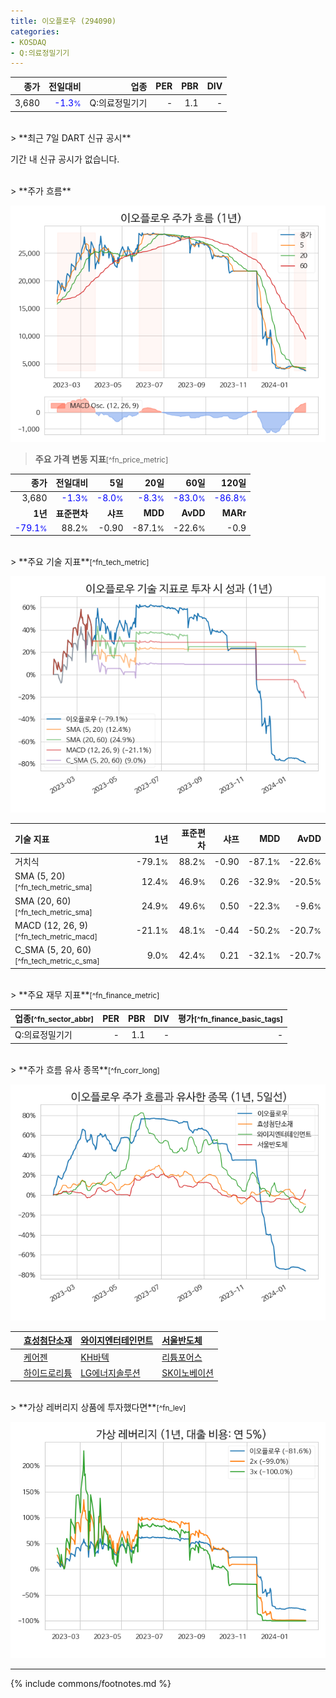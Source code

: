 ```yaml
---
title: 이오플로우 (294090)
categories:
- KOSDAQ
- Q:의료정밀기기
---
```

| **종가** | **전일대비** | **업종** | **PER** | **PBR** | **DIV** |
| -------: | -----------: | -------: | ------: | ------: | ------: |
| 3,680 | <span style="color: blue">-1.3<small>%</small></span> | Q:의료정밀기기 | - | 1.1 | - |

<!-- more -->

<br>
> **최근 7일 DART 신규 공시**<a id="dart"></a>


기간 내 신규 공시가 없습니다.

<br>
> **주가 흐름**<a id="price"></a>

![294090](/stock/images/294090.png)

> **주요 가격 변동 지표**<small>[^fn_price_metric]</small>

| **종가** | **전일대비** | **5일** | **20일** | **60일** | **120일** |
| -------: | -----------: | ------: | -------: | -------: | --------: |
| 3,680 | <span style="color: blue">-1.3<small>%</small></span> | <span style="color: blue">-8.0<small>%</small></span> | <span style="color: blue">-8.3<small>%</small></span> | <span style="color: blue">-83.0<small>%</small></span> | <span style="color: blue">-86.8<small>%</small></span> |
| **1년** | **표준편차** | **샤프** | **MDD** | **AvDD** | **MARr** |
| <span style="color: blue">-79.1<small>%</small></span> | 88.2<small>%</small> | -0.90 | -87.1<small>%</small> | -22.6<small>%</small> | -0.9 |

<br>
> **주요 기술 지표**<small>[^fn_tech_metric]</small>


![294090](/stock/images/294090_tech.png)

| **기술 지표** | **1년** | **표준편차** | **샤프** | **MDD** | **AvDD** |
| :------------ | ------: | -----------: | -------: | ------: | -------: |
| 거치식 | -79.1<small>%</small> | 88.2<small>%</small> | -0.90 | -87.1<small>%</small> | -22.6<small>%</small> |
| SMA (5, 20)<small>[^fn_tech_metric_sma]</small> | 12.4<small>%</small> | 46.9<small>%</small> | 0.26 | -32.9<small>%</small> | -20.5<small>%</small> |
| SMA (20, 60)<small>[^fn_tech_metric_sma]</small> | 24.9<small>%</small> | 49.6<small>%</small> | 0.50 | -22.3<small>%</small> | -9.6<small>%</small> |
| MACD (12, 26, 9)<small>[^fn_tech_metric_macd]</small> | -21.1<small>%</small> | 48.1<small>%</small> | -0.44 | -50.2<small>%</small> | -20.7<small>%</small> |
| C_SMA (5, 20, 60)<small>[^fn_tech_metric_c_sma]</small> | 9.0<small>%</small> | 42.4<small>%</small> | 0.21 | -32.1<small>%</small> | -20.7<small>%</small> |

<br>
> **주요 재무 지표**<small>[^fn_finance_metric]</small>

| **업종**<small>[^fn_sector_abbr]</small> | **PER** | **PBR** | **DIV** | **평가**<small>[^fn_finance_basic_tags]</small> |
| :--------------------------------------- | ------: | ------: | ------: | ----------------------------------------------: |
| Q:의료정밀기기 | - | 1.1 | - | - |

<br>
> **주가 흐름 유사 종목**<a id="corr"></a><small>[^fn_corr_long]</small>

![294090](/stock/images/294090_corr.png)

|    | [효성첨단소재](/298050/) | [와이지엔터테인먼트](/122870/) | [서울반도체](/046890/) |
| :- | :------------------------------------- | :------------------------------------- | :--------------------------------------|
|    | [케어젠](/214370/) | [KH바텍](/060720/) | [리튬포어스](/073570/) |
|    | [하이드로리튬](/101670/) | [LG에너지솔루션](/373220/) | [SK이노베이션](/096770/) |

<br>
> **가상 레버리지 상품에 투자했다면**<a id="2x"></a><small>[^fn_lev]</small>

![294090](/stock/images/294090_2x.png)

---
{% include commons/footnotes.md %}